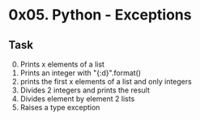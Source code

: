 # 0x05. Python - Exceptions

## Task
0. Prints x elements of a list
1. Prints an integer with "{:d}".format()
2. prints the first x elements of a list and only integers
3. Divides 2 integers and prints the result
4. Divides element by element 2 lists
5. Raises a type exception